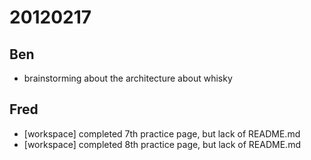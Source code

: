 # 20120217

## Ben
- brainstorming about the architecture about whisky



## Fred
- [workspace] completed 7th practice page, but lack of README.md
- [workspace] completed 8th practice page, but lack of README.md